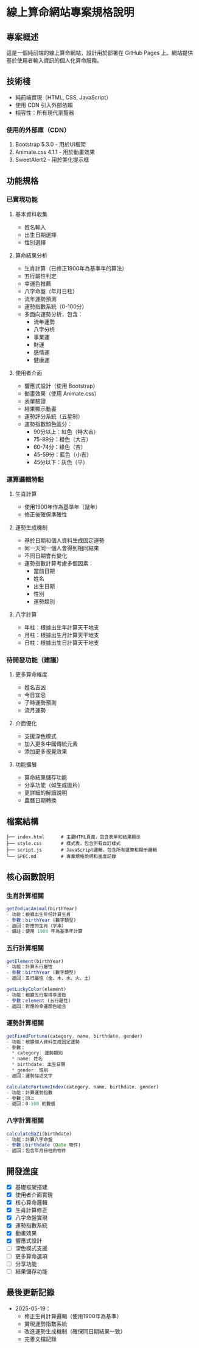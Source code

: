 # 線上算命網站專案規格說明

## 專案概述
這是一個純前端的線上算命網站，設計用於部署在 GitHub Pages 上。網站提供基於使用者輸入資訊的個人化算命服務。

## 技術棧
- 純前端實現（HTML, CSS, JavaScript）
- 使用 CDN 引入外部依賴
- 相容性：所有現代瀏覽器

### 使用的外部庫（CDN）
1. Bootstrap 5.3.0 - 用於UI框架
2. Animate.css 4.1.1 - 用於動畫效果
3. SweetAlert2 - 用於美化提示框

## 功能規格

### 已實現功能
1. 基本資料收集
   - 姓名輸入
   - 出生日期選擇
   - 性別選擇

2. 算命結果分析
   - 生肖計算（已修正1900年為基準年的算法）
   - 五行屬性判定
   - 幸運色推薦
   - 八字命盤（年月日柱）
   - 流年運勢預測
   - 運勢指數系統（0-100分）
   - 多面向運勢分析，包含：
     * 流年運勢
     * 八字分析
     * 事業運
     * 財運
     * 感情運
     * 健康運

3. 使用者介面
   - 響應式設計（使用 Bootstrap）
   - 動畫效果（使用 Animate.css）
   - 表單驗證
   - 結果顯示動畫
   - 運勢評分系統（五星制）
   - 運勢指數顏色區分：
     * 90分以上：紅色（特大吉）
     * 75-89分：橙色（大吉）
     * 60-74分：綠色（吉）
     * 45-59分：藍色（小吉）
     * 45分以下：灰色（平）

### 運算邏輯特點
1. 生肖計算
   - 使用1900年作為基準年（鼠年）
   - 修正後確保準確性

2. 運勢生成機制
   - 基於日期和個人資料生成固定運勢
   - 同一天同一個人會得到相同結果
   - 不同日期會有變化
   - 運勢指數計算考慮多個因素：
     * 當前日期
     * 姓名
     * 出生日期
     * 性別
     * 運勢類別

3. 八字計算
   - 年柱：根據出生年計算天干地支
   - 月柱：根據出生月計算天干地支
   - 日柱：根據出生日計算天干地支

### 待開發功能（建議）
1. 更多算命維度
   - 姓名吉凶
   - 今日宜忌
   - 子時運勢預測
   - 流月運勢

2. 介面優化
   - 支援深色模式
   - 加入更多中國傳統元素
   - 添加更多視覺效果

3. 功能擴展
   - 算命結果儲存功能
   - 分享功能（如生成圖片）
   - 更詳細的解讀說明
   - 農曆日期轉換

## 檔案結構
```
├── index.html      # 主要HTML頁面，包含表單和結果顯示
├── style.css       # 樣式表，包含所有自訂樣式
├── script.js       # JavaScript邏輯，包含所有運算和顯示邏輯
└── SPEC.md         # 專案規格說明和進度記錄
```

## 核心函數說明

### 生肖計算相關
```javascript
getZodiacAnimal(birthYear)
- 功能：根據出生年份計算生肖
- 參數：birthYear (數字類型)
- 返回：對應的生肖（字串）
- 備註：使用 1900 年為基準年計算
```

### 五行計算相關
```javascript
getElement(birthYear)
- 功能：計算五行屬性
- 參數：birthYear (數字類型)
- 返回：五行屬性（金、木、水、火、土）

getLuckyColor(element)
- 功能：根據五行取得幸運色
- 參數：element (五行屬性)
- 返回：對應的幸運顏色組合
```

### 運勢計算相關
```javascript
getFixedFortune(category, name, birthdate, gender)
- 功能：根據個人資料生成固定運勢
- 參數：
  * category: 運勢類別
  * name: 姓名
  * birthdate: 出生日期
  * gender: 性別
- 返回：運勢描述文字

calculateFortuneIndex(category, name, birthdate, gender)
- 功能：計算運勢指數
- 參數：同上
- 返回：0-100 的數值
```

### 八字計算相關
```javascript
calculateBaZi(birthdate)
- 功能：計算八字命盤
- 參數：birthdate (Date 物件)
- 返回：包含年月日柱的物件
```

## 開發進度
- [x] 基礎框架搭建
- [x] 使用者介面實現
- [x] 核心算命邏輯
- [x] 生肖計算修正
- [x] 八字命盤實現
- [x] 運勢指數系統
- [x] 動畫效果
- [x] 響應式設計
- [ ] 深色模式支援
- [ ] 更多算命選項
- [ ] 分享功能
- [ ] 結果儲存功能

## 最後更新記錄
- 2025-05-19：
  * 修正生肖計算邏輯（使用1900年為基準）
  * 實現運勢指數系統
  * 改進運勢生成機制（確保同日期結果一致）
  * 完善文檔記錄